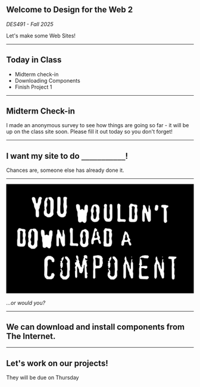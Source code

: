## Welcome to **Design for the Web 2**

_DES491 - Fall 2025_

Let's make some Web Sites!

---

## Today in Class

- Midterm check-in
- Downloading Components
- Finish Project 1

---

## Midterm Check-in

I made an anonymous survey to see how things are going so far - it will be up on the class site soon. Please fill it out today so you don't forget!

---

## I want my site to do `___________`!

Chances are, someone else has already done it.

---

![You wouldn't download a component](download-a-component.jpg)

_...or would you?_

---

## We can download and install components from The Internet.

---

## Let's work on our projects!

They will be due on Thursday

